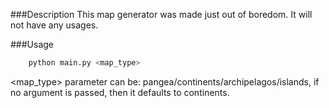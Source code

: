###Description
This map generator was made just out of boredom. It will not have any usages.

###Usage
```python
    python main.py <map_type>
```
<map_type> parameter can be: pangea/continents/archipelagos/islands, if no argument is passed,
then it defaults to continents.
